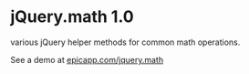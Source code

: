 jQuery.math 1.0
===
various jQuery helper methods for common math operations.  

See a demo at <a href="epicapp.com/jquery.math">epicapp.com/jquery.math</a>

